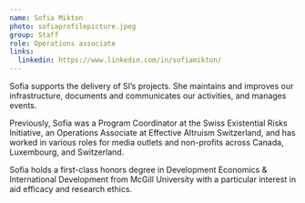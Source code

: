 ```yaml
---
name: Sofia Mikton
photo: sofiaprofilepicture.jpeg
group: Staff
role: Operations associate
links:
  linkedin: https://www.linkedin.com/in/sofiamikton/
---
```

Sofia supports the delivery of SI’s projects. She maintains and improves our infrastructure, documents and communicates our activities, and manages events.

Previously, Sofia was a Program Coordinator at the Swiss Existential Risks Initiative, an Operations Associate at Effective Altruism Switzerland, and has worked in various roles for media outlets and non-profits across Canada, Luxembourg, and Switzerland.

Sofia holds a first-class honors degree in Development Economics & International Development from McGill University with a particular interest in aid efficacy and research ethics.
